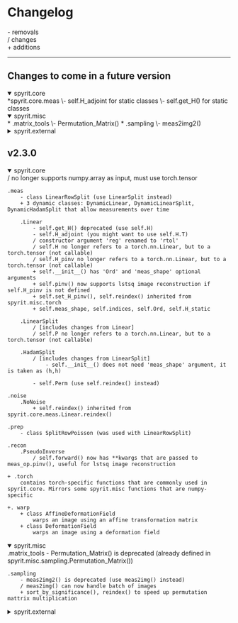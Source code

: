 # Changelog

\- removals  
/ changes  
\+ additions  

---
## Changes to come in a future version
<details open>
<summary>spyrit.core</summary>
*spyrit.core.meas  
\- self.H_adjoint for static classes  
\- self.get_H() for static classes  
</details>

<details open>
<summary>spyrit.misc</summary>
* .matrix_tools  
\- Permutation_Matrix()  
* .sampling  
\- meas2img2()  
</details>

<details>
<summary>spyrit.external</summary>
        .drunet  
            \+ include some documentation ?  
</details>

## v2.3.0
<details open>
<summary>spyrit.core</summary>
    / no longer supports numpy.array as input, must use torch.tensor  
  
    .meas  
        - class LinearRowSplit (use LinearSplit instead)  
        + 3 dynamic classes: DynamicLinear, DynamicLinearSplit, DynamicHadamSplit that allow measurements over time  
  
        .Linear  
            - self.get_H() deprecated (use self.H)  
            - self.H_adjoint (you might want to use self.H.T)  
            / constructor argument 'reg' renamed to 'rtol'  
            / self.H no longer refers to a torch.nn.Linear, but to a torch.tensor (not callable)  
            / self.H_pinv no longer refers to a torch.nn.Linear, but to a torch.tensor (not callable)  
            + self.__init__() has 'Ord' and 'meas_shape' optional arguments  
            + self.pinv() now supports lstsq image reconstruction if self.H_pinv is not defined  
            + self.set_H_pinv(), self.reindex() inherited from spyrit.misc.torch  
            + self.meas_shape, self.indices, self.Ord, self.H_static  
  
        .LinearSplit  
            / [includes changes from Linear]  
            / self.P no longer refers to a torch.nn.Linear, but to a torch.tensor (not callable)  
  
        .HadamSplit  
            / [includes changes from LinearSplit]  
                - self.__init__() does not need 'meas_shape' argument, it is taken as (h,h)  
  
            - self.Perm (use self.reindex() instead)  
  
    .noise  
        .NoNoise  
            + self.reindex() inherited from spyrit.core.meas.Linear.reindex()  
  
    .prep  
        - class SplitRowPoisson (was used with LinearRowSplit)  
  
    .recon  
        .PseudoInverse  
            / self.forward() now has **kwargs that are passed to meas_op.pinv(), useful for lstsq image reconstruction  
  
    + .torch  
        contains torch-specific functions that are commonly used in spyrit.core. Mirrors some spyrit.misc functions that are numpy-specific  
  
    +. warp  
        + class AffineDeformationField  
            warps an image using an affine transformation matrix  
        + class DeformationField  
            warps an image using a deformation field  
</details>

<details open>
<summary>spyrit.misc</summary>
    .matrix_tools  
        - Permutation_Matrix() is deprecated (already defined in spyrit.misc.sampling.Permutation_Matrix())  
  
    .sampling  
        - meas2img2() is deprecated (use meas2img() instead)  
        / meas2img() can now handle batch of images  
        + sort_by_significance(), reindex() to speed up permutation mattrix multiplication  
</details>

<details>
<summary>spyrit.external</summary>
    + class DRUNet, inheriting from UNetRes
</details>
